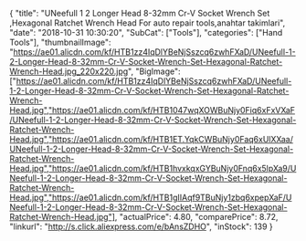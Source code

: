 {
	"title": "UNeefull 1 2 Longer Head 8-32mm Cr-V Socket Wrench Set ,Hexagonal Ratchet Wrench Head For auto repair tools,anahtar takimlari",
	"date": "2018-10-31 10:30:20",
	"SubCat": ["Tools"],
	"categories": ["Hand Tools"],
	"thumbnailImage": "https://ae01.alicdn.com/kf/HTB1zz4IqDlYBeNjSszcq6zwhFXaD/UNeefull-1-2-Longer-Head-8-32mm-Cr-V-Socket-Wrench-Set-Hexagonal-Ratchet-Wrench-Head.jpg_220x220.jpg",
	"BigImage": ["https://ae01.alicdn.com/kf/HTB1zz4IqDlYBeNjSszcq6zwhFXaD/UNeefull-1-2-Longer-Head-8-32mm-Cr-V-Socket-Wrench-Set-Hexagonal-Ratchet-Wrench-Head.jpg","https://ae01.alicdn.com/kf/HTB1047wqXOWBuNjy0Fiq6xFxVXaF/UNeefull-1-2-Longer-Head-8-32mm-Cr-V-Socket-Wrench-Set-Hexagonal-Ratchet-Wrench-Head.jpg","https://ae01.alicdn.com/kf/HTB1ET.YqkCWBuNjy0Faq6xUlXXaa/UNeefull-1-2-Longer-Head-8-32mm-Cr-V-Socket-Wrench-Set-Hexagonal-Ratchet-Wrench-Head.jpg","https://ae01.alicdn.com/kf/HTB1hvxkqxGYBuNjy0Fnq6x5lpXa9/UNeefull-1-2-Longer-Head-8-32mm-Cr-V-Socket-Wrench-Set-Hexagonal-Ratchet-Wrench-Head.jpg","https://ae01.alicdn.com/kf/HTB1gIIAqf9TBuNjy1zbq6xpepXaF/UNeefull-1-2-Longer-Head-8-32mm-Cr-V-Socket-Wrench-Set-Hexagonal-Ratchet-Wrench-Head.jpg"],
	"actualPrice": 4.80,
	"comparePrice": 8.72,
	"linkurl": "http://s.click.aliexpress.com/e/bAnsZDHO",
	"inStock": 139
}
